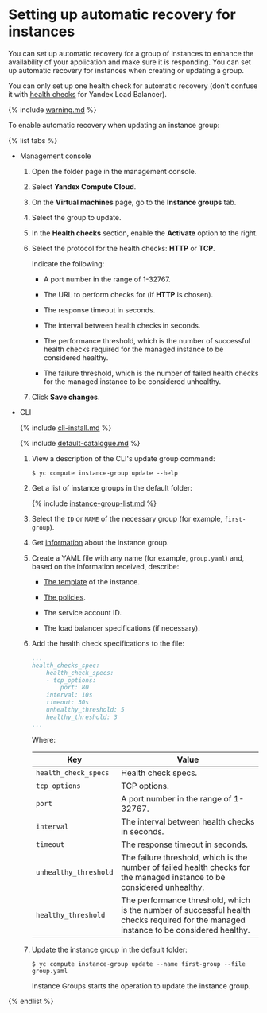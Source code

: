 # Setting up automatic recovery for instances

You can set up automatic recovery for a group of instances to enhance the availability of your application and make sure it is responding. You can set up automatic recovery for instances when creating or updating a group.

You can only set up one health check for automatic recovery (don't confuse it with [health checks](../../../load-balancer/concepts/health-check.md) for Yandex Load Balancer).

{% include [warning.md](../../../_includes/instance-groups/sa.md) %}

To enable automatic recovery when updating an instance group:

{% list tabs %}

- Management console
  
  1. Open the folder page in the management console.
  
  1. Select **Yandex Compute Cloud**.
  
  1. On the **Virtual machines** page, go to the **Instance groups** tab.
  
  1. Select the group to update.
  
  1. In the **Health checks** section, enable the **Activate** option to the right.
  
  1. Select the protocol for the health checks: **HTTP** or **TCP**.
  
      Indicate the following:
  
      - A port number in the range of 1-32767.
  
      - The URL to perform checks for (if **HTTP** is chosen).
  
      - The response timeout in seconds.
  
      - The interval between health checks in seconds.
  
      - The performance threshold, which is the number of successful health checks required for the managed instance to be considered healthy.
  
      - The failure threshold, which is the number of failed health checks for the managed instance to be considered unhealthy.
  
  1. Click **Save changes**.
  
- CLI
  
  {% include [cli-install.md](../../../_includes/cli-install.md) %}
  
  {% include [default-catalogue.md](../../../_includes/default-catalogue.md) %}
  
  1. View a description of the CLI's update group command:
  
     ```
     $ yc compute instance-group update --help
     ```
  
  1. Get a list of instance groups in the default folder:
  
      {% include [instance-group-list.md](../../../_includes/instance-groups/instance-group-list.md) %}
  
  1. Select the `ID` or `NAME` of the necessary group (for example, `first-group`).
  
  1. Get [information](get-info.md) about the instance group.
  
  1. Create a YAML file with any name (for example, `group.yaml`) and, based on the information received, describe:
  
      - [The template](../../concepts/instance-groups/instance-template.md) of the instance.
  
      - [The policies](../../concepts/instance-groups/policies.md).
  
      - The service account ID.
  
      - The load balancer specifications (if necessary).
  
  1. Add the health check specifications to the file:
  
      ```yaml
      ...
      health_checks_spec:
          health_check_specs:
          - tcp_options:
              port: 80
          interval: 10s
          timeout: 30s
          unhealthy_threshold: 5
          healthy_threshold: 3
      ...
      ```
  
      Where:
  
      | Key | Value |
      | ----- | ----- |
      | `health_check_specs` | Health check specs. |
      | `tcp_options` | TCP options. |
      | `port` | A port number in the range of 1-32767. |
      | `interval` | The interval between health checks in seconds. |
      | `timeout` | The response timeout in seconds. |
      | `unhealthy_threshold` | The failure threshold, which is the number of failed health checks for the managed instance to be considered unhealthy. |
      | `healthy_threshold` | The performance threshold, which is the number of successful health checks required for the managed instance to be considered healthy. |
  
  1. Update the instance group in the default folder:
  
      ```
      $ yc compute instance-group update --name first-group --file group.yaml
      ```
  
     Instance Groups starts the operation to update the instance group.
  
{% endlist %}
